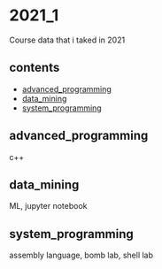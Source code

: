 # 2021_1
Course data that i taked in 2021

## contents
* [advanced_programming](#advanced_programming)
* [data_mining](#data_mining)
* [system_programming](#system_programming)

## advanced_programming
c++ 

## data_mining
ML, jupyter notebook

## system_programming
assembly language, bomb lab, shell lab